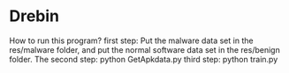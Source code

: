 # Drebin
How to run this program?
first step:
Put the malware data set in the res/malware folder, and put the normal software data set in the res/benign folder.
The second step:
python GetApkdata.py
third step:
python train.py
